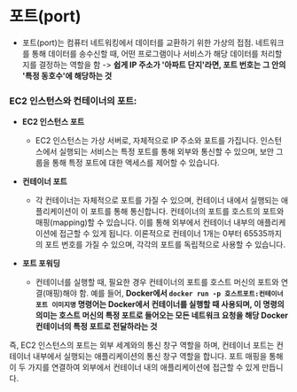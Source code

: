 # 포트(port)

- 포트(port)는 컴퓨터 네트워킹에서 데이터를 교환하기 위한 가상의 접점. 네트워크를 통해 데이터를 송수신할 때, 어떤 프로그램이나 서비스가 해당 데이터를 처리할지를 결정하는 역할을 함
  -> **쉽게 IP 주소가 '아파트 단지'라면, 포트 번호는 그 안의 '특정 동호수'에 해당하는 것**

### EC2 인스턴스와 컨테이너의 포트:

- **EC2 인스턴스 포트**
  - EC2 인스턴스는 가상 서버로, 자체적으로 IP 주소와 포트를 가집니다. 인스턴스에서 실행되는 서비스는 특정 포트를 통해 외부와 통신할 수 있으며, 보안 그룹을 통해 특정 포트에 대한 액세스를 제어할 수 있습니다.

- **컨테이너 포트**
  - 각 컨테이너는 자체적으로 포트를 가질 수 있으며, 컨테이너 내에서 실행되는 애플리케이션이 이 포트를 통해 통신합니다. 컨테이너의 포트를 호스트의 포트와 매핑(mapping)할 수 있습니다. 이를 통해 외부에서 컨테이너 내부의 애플리케이션에 접근할 수 있게 됩니다. 이론적으로 컨테이너 1개는 0부터 65535까지의 포트 번호를 가질 수 있으며, 각각의 포트를 독립적으로 사용할 수 있습니다.


- **포트 포워딩**
  - 컨테이너를 실행할 때, 필요한 경우 컨테이너의 포트를 호스트 머신의 포트와 연결(매핑)해야 함. 예를 들어, **Docker에서 `docker run -p 호스트포트:컨테이너포트 이미지명` 명령어는 Docker에서 컨테이너를 실행할 때 사용되며, 이 명령의 의미는 호스트 머신의 특정 포트로 들어오는 모든 네트워크 요청을 해당 Docker 컨테이너의 특정 포트로 전달하라는 것**

즉, EC2 인스턴스의 포트는 외부 세계와의 통신 창구 역할을 하며, 컨테이너 포트는 컨테이너 내부에서 실행되는 애플리케이션의 통신 창구 역할을 합니다. 포트 매핑을 통해 이 두 가지를 연결하여 외부에서 컨테이너 내의 애플리케이션에 접근할 수 있게 만듭니다.